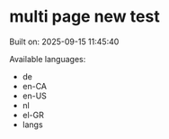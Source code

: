 # multi page new test



Built on: 2025-09-15 11:45:40

Available languages:
- de
- en-CA
- en-US
- nl
- el-GR
- langs
